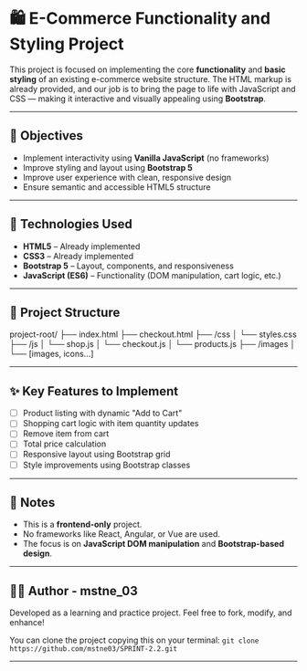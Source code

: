 # 🛍️ E-Commerce Functionality and Styling Project

This project is focused on implementing the core **functionality** and **basic styling** of an existing e-commerce website structure. The HTML markup is already provided, and our job is to bring the page to life with JavaScript and CSS — making it interactive and visually appealing using **Bootstrap**.

---

## 🚀 Objectives

- Implement interactivity using **Vanilla JavaScript** (no frameworks)
- Improve styling and layout using **Bootstrap 5**
- Improve user experience with clean, responsive design
- Ensure semantic and accessible HTML5 structure

---

## 🧰 Technologies Used

- **HTML5** – Already implemented
- **CSS3** – Already implemented
- **Bootstrap 5** – Layout, components, and responsiveness
- **JavaScript (ES6)** – Functionality (DOM manipulation, cart logic, etc.)

---

## 📁 Project Structure
project-root/
├── index.html
├── checkout.html
├── /css
│ └── styles.css
├── /js
│ └── shop.js
│ └── checkout.js
│ └── products.js
├── /images
│ └── [images, icons...]


---

## ✨ Key Features to Implement

- [ ] Product listing with dynamic "Add to Cart"
- [ ] Shopping cart logic with item quantity updates
- [ ] Remove item from cart
- [ ] Total price calculation
- [ ] Responsive layout using Bootstrap grid
- [ ] Style improvements using Bootstrap classes

---

## 📌 Notes

- This is a **frontend-only** project.
- No frameworks like React, Angular, or Vue are used.
- The focus is on **JavaScript DOM manipulation** and **Bootstrap-based design**.

---

## 👨‍💻 Author - mstne_03

Developed as a learning and practice project. Feel free to fork, modify, and enhance!

You can clone the project copying this on your terminal: `git clone https://github.com/mstne03/SPRINT-2.2.git`

---
